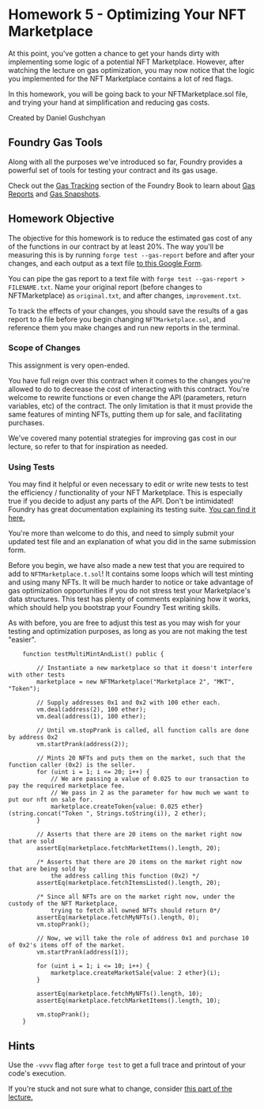 # Homework 5 - Optimizing Your NFT Marketplace

At this point, you've gotten a chance to get your hands dirty with implementing some logic of a potential NFT Marketplace. However, after watching the lecture on gas optimization, you may now notice that the logic you implemented for the NFT Marketplace contains a lot of red flags. 

In this homework, you will be going back to your NFTMarketplace.sol file, and trying your hand at simplification and reducing gas costs. 

Created by Daniel Gushchyan

## Foundry Gas Tools

Along with all the purposes we've introduced so far, Foundry provides a powerful set of tools for testing your contract and its gas usage.

Check out the [Gas Tracking](https://book.getfoundry.sh/forge/gas-tracking) section of the Foundry Book to learn about [Gas Reports](https://book.getfoundry.sh/forge/gas-reports.html) and [Gas Snapshots](https://book.getfoundry.sh/forge/gas-snapshots.html). 

## Homework Objective

The objective for this homework is to reduce the estimated gas cost of any of the functions in our contract by at least 20%. 
The way you'll be measuring this is by running `forge test --gas-report` before and after your changes, and each output as a text file [to this Google Form](https://forms.gle/mAR3gHbcrkNYwQa97).

You can pipe the gas report to a text file with `forge test --gas-report > FILENAME.txt`. Name your original report (before changes to NFTMarketplace) as `original.txt`, and after changes, `improvement.txt`. 

To track the effects of your changes, you should save the results of a gas report to a file before you begin changing `NFTMarketplace.sol`, and reference them you make changes and run new reports in the terminal.  


### Scope of Changes

This assignment is very open-ended. 

You have full reign over this contract when it comes to the changes you're allowed to do to decrease the cost of interacting with this contract. You're welcome to rewrite functions or even change the API (parameters, return variables, etc) of the contract. The only limitation is that it must provide the same features of minting NFTs, putting them up for sale, and facilitating purchases. 

We've covered many potential strategies for improving gas cost in our lecture, so refer to that for inspiration as needed. 

### Using Tests

You may find it helpful or even necessary to edit or write new tests to test the efficiency / functionality of your NFT Marketplace. This is especially true if you decide to adjust any parts of the API. Don't be intimidated! Foundry has great documentation explaining its testing suite. [You can find it here.](https://book.getfoundry.sh/forge/tests)

You're more than welcome to do this, and need to simply submit your updated test file and an explanation of what you did in the same submission form.

Before you begin, we have also made a new test that you are required to add to `NFTMarketplace.t.sol`! It contains some loops which will test minting and using many NFTs. It will be much harder to notice or take advantage of gas optimization opportunities if you do not stress test your Marketplace's data structures. This test has plenty of comments explaining how it works, which should help you bootstrap your Foundry Test writing skills.

As with before, you are free to adjust this test as you may wish for your testing and optimization purposes, as long as you are not making the test "easier".

``` Solidity
    function testMultiMintAndList() public {
        
        // Instantiate a new marketplace so that it doesn't interfere with other tests
        marketplace = new NFTMarketplace("Marketplace 2", "MKT", "Token");

        // Supply addresses 0x1 and 0x2 with 100 ether each.
        vm.deal(address(2), 100 ether);
        vm.deal(address(1), 100 ether);
        
        // Until vm.stopPrank is called, all function calls are done by address 0x2
        vm.startPrank(address(2));

        // Mints 20 NFTs and puts them on the market, such that the function caller (0x2) is the seller.
        for (uint i = 1; i <= 20; i++) {
            // We are passing a value of 0.025 to our transaction to pay the required marketplace fee.
            // We pass in 2 as the parameter for how much we want to put our nft on sale for.
            marketplace.createToken{value: 0.025 ether}(string.concat("Token ", Strings.toString(i)), 2 ether);
        }

        // Asserts that there are 20 items on the market right now that are sold
        assertEq(marketplace.fetchMarketItems().length, 20);

        /* Asserts that there are 20 items on the market right now that are being sold by 
            the address calling this function (0x2) */
        assertEq(marketplace.fetchItemsListed().length, 20);

        /* Since all NFTs are on the market right now, under the custody of the NFT Marketplace,  
            trying to fetch all owned NFTs should return 0*/
        assertEq(marketplace.fetchMyNFTs().length, 0);
        vm.stopPrank();

        // Now, we will take the role of address 0x1 and purchase 10 of 0x2's items off of the market.
        vm.startPrank(address(1));

        for (uint i = 1; i <= 10; i++) {
            marketplace.createMarketSale{value: 2 ether}(i);
        }

        assertEq(marketplace.fetchMyNFTs().length, 10);
        assertEq(marketplace.fetchMarketItems().length, 10);

        vm.stopPrank();
    }
```

## Hints

Use the `-vvvv` flag after `forge test` to get a full trace and printout of your code's execution.

If you're stuck and not sure what to change, consider [this part of the lecture.](https://youtu.be/Ena2F38Kgmc?t=847)